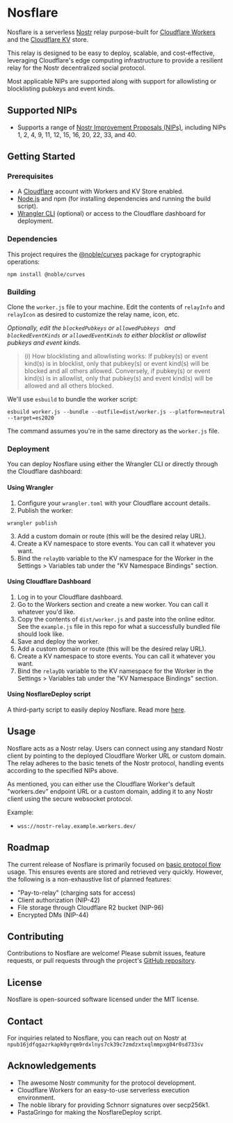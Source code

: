 # Nosflare

Nosflare is a serverless [Nostr](https://github.com/fiatjaf/nostr) relay purpose-built for [Cloudflare Workers](https://workers.cloudflare.com/) and the [Cloudflare KV](https://www.cloudflare.com/products/workers-kv/) store. 

This relay is designed to be easy to deploy, scalable, and cost-effective, leveraging Cloudflare's edge computing infrastructure to provide a resilient relay for the Nostr decentralized social  protocol.

Most applicable NIPs are supported along with support for allowlisting or blocklisting pubkeys and event kinds.

## Supported NIPs

- Supports a range of [Nostr Improvement Proposals (NIPs)](https://github.com/fiatjaf/nostr/tree/master/nips), including NIPs 1, 2, 4, 9, 11, 12, 15, 16, 20, 22, 33, and 40.

## Getting Started

### Prerequisites

- A [Cloudflare](https://www.cloudflare.com/plans/) account with Workers and KV Store enabled.
- [Node.js](https://nodejs.org/) and npm (for installing dependencies and running the build script).
- [Wrangler CLI](https://developers.cloudflare.com/workers/cli-wrangler/install-update) (optional) or access to the Cloudflare dashboard for deployment.

### Dependencies

This project requires the [@noble/curves](https://github.com/paulmillr/noble-curves) package for cryptographic operations:

```
npm install @noble/curves
```

### Building

Clone the `worker.js` file to your machine. Edit the contents of `relayInfo` and `relayIcon` as desired to customize the relay name, icon, etc.
 
*Optionally, edit the `blockedPubkeys` or `allowedPubkeys ` and `blockedEventKinds` or `allowedEventKinds` to either blocklist or allowlist pubkeys and event kinds.*

> (i) How blocklisting and allowlisting works: If pubkey(s) or event kind(s) is in blocklist, only that pubkey(s) or event kind(s) will be blocked and all others allowed. Conversely, if pubkey(s) or event kind(s) is in allowlist, only that pubkey(s) and event kind(s) will be allowed and all others blocked.

We'll use `esbuild` to bundle the worker script:

```
esbuild worker.js --bundle --outfile=dist/worker.js --platform=neutral --target=es2020
```

The command assumes you're in the same directory as the `worker.js` file.

### Deployment

You can deploy Nosflare using either the Wrangler CLI or directly through the Cloudflare dashboard:

#### Using Wrangler

1. Configure your `wrangler.toml` with your Cloudflare account details.
2. Publish the worker:

```
wrangler publish
```
3. Add a custom domain or route (this will be the desired relay URL).
4. Create a KV namespace to store events. You can call it whatever you want.
5. Bind the `relayDb` variable to the KV namespace for the Worker in the Settings > Variables tab under the "KV Namespace Bindings" section.

#### Using Cloudflare Dashboard

1. Log in to your Cloudflare dashboard.
2. Go to the Workers section and create a new worker. You can call it whatever you'd like.
3. Copy the contents of `dist/worker.js` and paste into the online editor. See the `example.js` file in this repo for what a successfully bundled file should look like.
4. Save and deploy the worker.
5. Add a custom domain or route (this will be the desired relay URL).
6. Create a KV namespace to store events. You can call it whatever you want.
7. Bind the `relayDb` variable to the KV namespace for the Worker in the Settings > Variables tab under the "KV Namespace Bindings" section.

#### Using NosflareDeploy script

A third-party script to easily deploy Nosflare. Read more [here](https://github.com/PastaGringo/nosflare/blob/main/README.md). 

## Usage

Nosflare acts as a Nostr relay. Users can connect using any standard Nostr client by pointing to the deployed Cloudflare Worker URL or custom domain. The relay adheres to the basic tenets of the Nostr protocol, handling events according to the specified NIPs above.

As mentioned, you can either use the Cloudflare Worker's default "workers.dev" endpoint URL or a custom domain, adding it to any Nostr client using the secure websocket protocol.

Example:

- `wss://nostr-relay.example.workers.dev/`

## Roadmap

The current release of Nosflare is primarily focused on [basic protocol flow](https://github.com/nostr-protocol/nips/blob/master/01.md) usage. This ensures events are stored and retrieved very quickly. However, the following is a non-exhaustive list of planned features:

- "Pay-to-relay" (charging sats for access)
- Client authorization (NIP-42)
- File storage through Cloudflare R2 bucket (NIP-96)
- Encrypted DMs (NIP-44)

## Contributing

Contributions to Nosflare are welcome! Please submit issues, feature requests, or pull requests through the project's [GitHub repository](https://github.com/Spl0itable/nosflare).

## License

Nosflare is open-sourced software licensed under the MIT license.

## Contact

For inquiries related to Nosflare, you can reach out on Nostr at `npub16jdfqgazrkapk0yrqm9rdxlnys7ck39c7zmdzxtxqlmmpxg04r0sd733sv`

## Acknowledgements

- The awesome Nostr community for the protocol development.
- Cloudflare Workers for an easy-to-use serverless execution environment.
- The noble library for providing Schnorr signatures over secp256k1.
- PastaGringo for making the NosflareDeploy script.